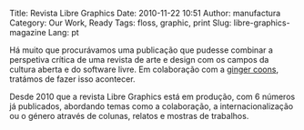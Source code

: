 Title: Revista Libre Graphics
Date: 2010-11-22 10:51
Author: manufactura
Category: Our Work, Ready
Tags: floss, graphic, print
Slug: libre-graphics-magazine
Lang: pt

Há muito que procurávamos uma publicação que pudesse combinar
a perspetiva crítica de uma revista de arte e design com os campos da
cultura aberta e do software livre. Em colaboração com a [ginger
coons](http://adaptstudio.ca), tratámos de fazer isso acontecer.

Desde 2010 que a revista Libre Graphics está em produção, com 6 números
já publicados, abordando temas como a colaboração, a internacionalização
ou o género através de colunas, relatos e mostras de trabalhos.
